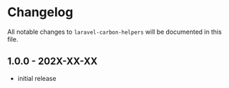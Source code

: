 # Changelog

All notable changes to `laravel-carbon-helpers` will be documented in this file.

## 1.0.0 - 202X-XX-XX

- initial release
